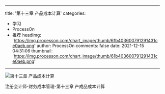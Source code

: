 
---
title: '第十三章 产品成本计算'
categories: 
 - 学习
 - ProcessOn
 - 推荐
headimg: 'https://img.processon.com/chart_image/thumb/61b403600791291431ce0aeb.png'
author: ProcessOn
comments: false
date: 2021-12-15 04:31:06
thumbnail: 'https://img.processon.com/chart_image/thumb/61b403600791291431ce0aeb.png'
---

<div>   
<img class="thumb" alt="第十三章 产品成本计算" src="https://img.processon.com/chart_image/thumb/61b403600791291431ce0aeb.png" referrerpolicy="no-referrer">
<p>注册会计师-财务成本管理-第十三章 产成品成本计算</p>  
</div>
            